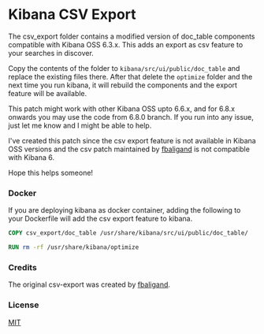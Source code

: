 # Kibana CSV Export

The csv_export folder contains a modified version of doc_table components compatible with Kibana OSS 6.3.x. This adds an export as csv feature to your searches in discover.

Copy the contents of the folder to `kibana/src/ui/public/doc_table` and replace the existing files there. After that delete the `optimize` folder and the next time you run kibana, it will rebuild the components and the export feature will be available.

This patch might work with other Kibana OSS upto 6.6.x, and for 6.8.x onwards you may use the code from 6.8.0 branch. If you run into any issue, just let me know and I might be able to help.

I've created this patch since the csv export feature is not available in Kibana OSS versions and the csv patch maintained by [fbaligand](https://github.com/fbaligand/kibana/releases) is not compatible with Kibana 6.

Hope this helps someone!

### Docker

If you are deploying kibana as docker container, adding the following to your Dockerfile will add the csv export feature to kibana.

```Dockerfile
COPY csv_export/doc_table /usr/share/kibana/src/ui/public/doc_table/

RUN rm -rf /usr/share/kibana/optimize
```

### Credits

The original csv-export was created by [fbaligand](https://github.com/fbaligand/kibana/releases).

### License

[MIT](https://choosealicense.com/licenses/mit/)
